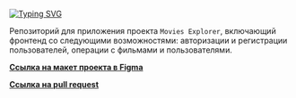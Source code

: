 [![Typing SVG](https://readme-typing-svg.herokuapp.com?font=Lora&size=30&pause=1000&color=808080&width=550&lines=%D0%A4%D1%80%D0%BE%D0%BD%D1%82%D0%B5%D0%BD%D0%B4+%D0%BF%D1%80%D0%BE%D0%B5%D0%BA%D1%82%D0%B0+Movies+Explorer)](https://git.io/typing-svg)

Репозиторий для приложения проекта `Movies Explorer`, включающий фронтенд со следующими возможностями: авторизации и регистрации пользователей, операции с фильмами и пользователями.

**[Ссылка на макет проекта в Figma](https://disk.yandex.ru/d/lw0o2fzaTPWMCQ)**

**[Ссылка на pull request](https://github.com/alexzkv/movies-explorer-frontend/pull/10)**
